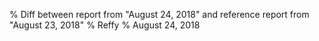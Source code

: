 % Diff between report from "August 24, 2018" and reference report from "August 23, 2018"
% Reffy
% August 24, 2018

